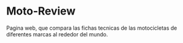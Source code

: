 # Moto-Review
Pagina web, que compara las fichas tecnicas de las motocicletas de diferentes marcas al rededor del mundo.
